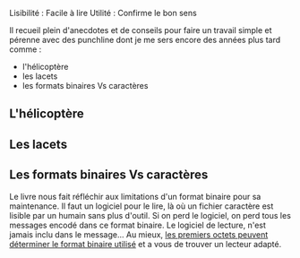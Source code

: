 Lisibilité : Facile à lire
Utilité : Confirme le bon sens

Il recueil plein d'anecdotes et de conseils pour faire un travail simple et pérenne avec des punchline dont je me sers encore des années plus tard comme :
* l'hélicoptère
* les lacets
* les formats binaires Vs caractères

## L'hélicoptère

## Les lacets

## Les formats binaires Vs caractères
Le livre nous fait réfléchir aux limitations d'un format binaire pour sa maintenance.
Il faut un logiciel pour le lire, là où un fichier caractère est lisible par un humain sans plus d'outil.
Si on perd le logiciel, on perd tous les messages encodé dans ce format binaire.
Le logiciel de lecture, n'est jamais inclu dans le message...
Au mieux, [les premiers octets peuvent déterminer le format binaire utilisé](https://en.wikipedia.org/wiki/Magic_number_(programming)#In_files) et a vous de trouver un lecteur adapté.